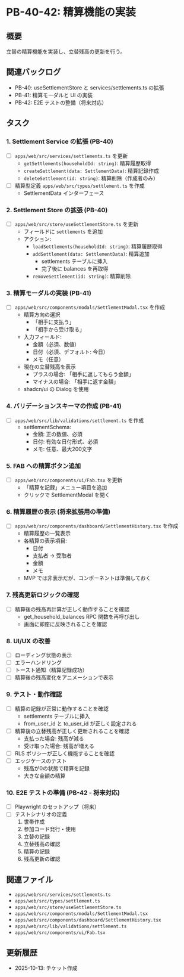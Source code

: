 # PB-40-42: 精算機能の実装

## 概要
立替の精算機能を実装し、立替残高の更新を行う。

## 関連バックログ
- PB-40: useSettlementStore と services/settlements.ts の拡張
- PB-41: 精算モーダルと UI の実装
- PB-42: E2E テストの整備（将来対応）

## タスク

### 1. Settlement Service の拡張 (PB-40)
- [ ] `apps/web/src/services/settlements.ts` を更新
  - `getSettlements(householdId: string)`: 精算履歴取得
  - `createSettlement(data: SettlementData)`: 精算記録作成
  - `deleteSettlement(id: string)`: 精算削除（作成者のみ）
- [ ] 精算型定義 `apps/web/src/types/settlement.ts` を作成
  - SettlementData インターフェース

### 2. Settlement Store の拡張 (PB-40)
- [ ] `apps/web/src/store/useSettlementStore.ts` を更新
  - フィールドに `settlements` を追加
  - アクション:
    - `loadSettlements(householdId: string)`: 精算履歴取得
    - `addSettlement(data: SettlementData)`: 精算追加
      - settlements テーブルに挿入
      - 完了後に balances を再取得
    - `removeSettlement(id: string)`: 精算削除

### 3. 精算モーダルの実装 (PB-41)
- [ ] `apps/web/src/components/modals/SettlementModal.tsx` を作成
  - 精算方向の選択
    - 「相手に支払う」
    - 「相手から受け取る」
  - 入力フィールド:
    - 金額（必須、数値）
    - 日付（必須、デフォルト: 今日）
    - メモ（任意）
  - 現在の立替残高を表示
    - プラスの場合: 「相手に返してもらう金額」
    - マイナスの場合: 「相手に返す金額」
  - shadcn/ui の Dialog を使用

### 4. バリデーションスキーマの作成 (PB-41)
- [ ] `apps/web/src/lib/validations/settlement.ts` を作成
  - settlementSchema:
    - 金額: 正の数値、必須
    - 日付: 有効な日付形式、必須
    - メモ: 任意、最大200文字

### 5. FAB への精算ボタン追加
- [ ] `apps/web/src/components/ui/Fab.tsx` を更新
  - 「精算を記録」メニュー項目を追加
  - クリックで SettlementModal を開く

### 6. 精算履歴の表示 (将来拡張用の準備)
- [ ] `apps/web/src/components/dashboard/SettlementHistory.tsx` を作成
  - 精算履歴の一覧表示
  - 各精算の表示項目:
    - 日付
    - 支払者 → 受取者
    - 金額
    - メモ
  - MVP では非表示だが、コンポーネントは準備しておく

### 7. 残高更新ロジックの確認
- [ ] 精算後の残高再計算が正しく動作することを確認
  - get_household_balances RPC 関数を再呼び出し
  - 画面に即座に反映されることを確認

### 8. UI/UX の改善
- [ ] ローディング状態の表示
- [ ] エラーハンドリング
- [ ] トースト通知（精算記録成功）
- [ ] 精算後の残高変化をアニメーションで表示

### 9. テスト・動作確認
- [ ] 精算の記録が正常に動作することを確認
  - settlements テーブルに挿入
  - from_user_id と to_user_id が正しく設定される
- [ ] 精算後の立替残高が正しく更新されることを確認
  - 支払った場合: 残高が減る
  - 受け取った場合: 残高が増える
- [ ] RLS ポリシーが正しく機能することを確認
- [ ] エッジケースのテスト
  - 残高が0の状態で精算を記録
  - 大きな金額の精算

### 10. E2E テストの準備 (PB-42 - 将来対応)
- [ ] Playwright のセットアップ（将来）
- [ ] テストシナリオの定義
  1. 世帯作成
  2. 参加コード発行・使用
  3. 立替の記録
  4. 立替残高の確認
  5. 精算の記録
  6. 残高更新の確認

## 関連ファイル
- `apps/web/src/services/settlements.ts`
- `apps/web/src/types/settlement.ts`
- `apps/web/src/store/useSettlementStore.ts`
- `apps/web/src/components/modals/SettlementModal.tsx`
- `apps/web/src/components/dashboard/SettlementHistory.tsx`
- `apps/web/src/lib/validations/settlement.ts`
- `apps/web/src/components/ui/Fab.tsx`

## 更新履歴
- 2025-10-13: チケット作成

